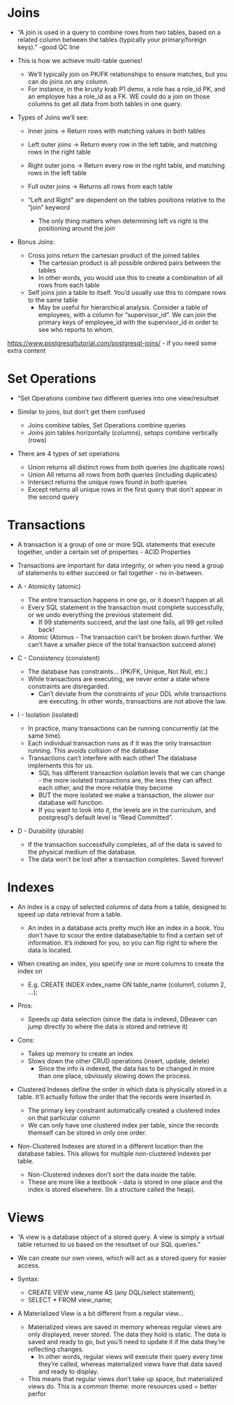 # Joins 

- “A join is used in a query to combine rows from two tables, based on a related column between the tables (typically your primary/foreign keys).” -good QC line
- This is how we achieve multi-table queries!
    - We’ll typically join on PK/FK relationships to ensure matches, but you can do joins on any column.
    - For instance, in the krusty krab P1 demo, a role has a role_id PK, and an employee has a role_id as a FK. WE could do a join on those columns to get all data from both tables in one query.

- Types of Joins we’ll see:
    - Inner joins -> Return rows with matching values in both tables
    - Left outer joins -> Return every row in the left table, and matching rows in the right table
    - Right outer joins -> Return every row in the right table, and matching rows in the left table
    - Full outer joins -> Returns all rows from each table

    - “Left and Right” are dependent on the tables positions relative to the “join” keyword
        - The only thing matters when determining left vs right is the positioning around the join

- Bonus Joins:
    - Cross joins return the cartesian product of the joined tables
        - The cartesian product is all possible ordered pairs between the tables
        - In other words, you would use this to create a combination of all rows from each table
    - Self joins join a table to itself. You’d usually use this to compare rows to the same table
        - May be useful for hierarchical analysis. Consider a table of employees, with a column for “supervisor_id”. We can join the primary keys of employee_id with the supervisor_id in order to see who reports to whom. 

https://www.postgresqltutorial.com/postgresql-joins/ - if you need some extra content

# Set Operations

- “Set Operations combine two different queries into one view/resultset
- Similar to joins, but don’t get them confused
    - Joins combine tables, Set Operations combine queries
    - Joins join tables horizontally (columns), setops combine vertically (rows) 

- There are 4 types of set operations
    - Union returns all distinct rows from both queries (no duplicate rows)
    - Union All returns all rows from both queries (including duplicates)
    - Intersect returns the unique rows found in both queries
    - Except returns all unique rows in the first query that don’t appear in the second query

# Transactions

- A transaction is a group of one or more SQL statements that execute together, under a certain set of properties - ACID Properties
- Transactions are important for data integrity, or when you need a group of statements to either succeed or fail together - no in-between.

- A - Atomicity (atomic) 
    - The entire transaction happens in one go, or it doesn’t happen at all.
    - Every SQL statement in the transaction must complete successfully, or we undo everything the previous statement did.
        - If 99 statements succeed, and the last one fails, all 99 get rolled back!
    - Atomic (Atomus - The transaction can’t be broken down further. We can’t have a smaller piece of the total transaction succeed alone)
- C - Consistency (consistent)
    - The database has constraints… (PK/FK, Unique, Not Null, etc.)
    - While transactions are executing, we never enter a state where constraints are disregarded. 
        - Can’t deviate from the constraints of your DDL while transactions are executing. In other words, transactions are not above the law. 
- I - Isolation (isolated)
    - In practice, many transactions can be running concurrently (at the same time). 
    - Each individual transaction runs as if it was the only transaction running. This avoids collision of the database
    - Transactions can’t interfere with each other! The database implements this for us. 
        - SQL has different transaction isolation levels that we can change - the more isolated transactions are, the less they can affect each other, and the more reliable they become
        - BUT the more isolated we make a transaction, the slower our database will function. 
        - If you want to look into it, the levels are in the curriculum, and postgresql’s default level is “Read Committed”. 
- D - Durability (durable)
    - If the transaction successfully completes, all of the data is saved to the physical medium of the database. 
    - The data won’t be lost after a transaction completes. Saved forever!

# Indexes

- An index is a copy of selected columns of data from a table, designed to speed up data retrieval from a table. 
    - An index in a database acts pretty much like an index in a book. You don’t have to scour the entire database/table to find a certain set of information. It’s indexed for you, so you can flip right to where the data is located. 

- When creating an index, you specify one or more columns to create the index on 
    - E.g. CREATE INDEX index_name ON table_name (column1, column 2, …);

- Pros:
    - Speeds up data selection (since the data is indexed, DBeaver can jump directly to where the data is stored and retrieve it)
- Cons:
    - Takes up memory to create an index
    - Slows down the other CRUD operations (insert, update, delete)
        - Since the info is indexed, the data has to be changed in more than one place, obviously slowing down the process. 

- Clustered Indexes define the order in which data is physically stored in a table. It’ll actually follow the order that the records were inserted in.
    - The primary key constraint automatically created a clustered index on that particular column
    - We can only have one clustered index per table, since the records themself can be stored in only one order. 

- Non-Clustered Indexes are stored in a different location than the database tables. This allows for multiple non-clustered indexes per table. 
    - Non-Clustered indexes don’t sort the data inside the table. 
    - These are more like a textbook - data is stored in one place and the index is stored elsewhere. (In a structure called the heap).

# Views

- “A view is a database object of a stored query. A view is simply a virtual table returned to us based on the resultset of our SQL queries.”
- We can create our own views, which will act as a stored query for easier access.

- Syntax:
    - CREATE VIEW view_name AS (any DQL/select statement);
    - SELECT * FROM view_name;

- A Materialized View is a bit different from a regular view…
    - Materialized views are saved in memory whereas regular views are only displayed, never stored. The data they hold is static. The data is saved and ready to go, but you’ll need to update it if the data they’re reflecting changes.
        - In other words, regular views will execute their query every time they’re called, whereas materialized views have that data saved and ready to display. 
    - This means that regular views don’t take up space, but materialized views do. This is a common theme: more resources used = better perfor
